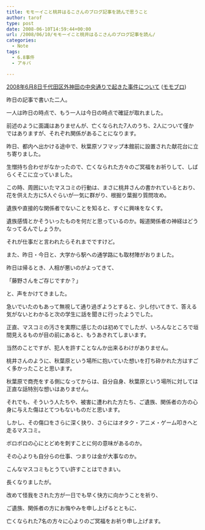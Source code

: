 ```yaml
---
title: モモーイこと桃井はるこさんのブログ記事を読んで思うこと
author: tarof
type: post
date: 2008-06-10T14:59:44+00:00
url: /2008/06/10/モモーイこと桃井はるこさんのブログ記事を読ん/
categories:
  - Note
tags:
  - 6.8事件
  - アキバ

---
```

[2008年6月8日千代田区外神田の中央通りで起きた事件について][1] ([モモブロ][2])

昨日の記事で書いた二人。
  
一人は昨日の時点で、もう一人は今日の時点で確証が取れました。
  
前述のように面識はありませんが、亡くなられた7人のうち、2人について僅かではありますが、それぞれ関係があることになります。

昨日、都内へ出かける途中で、秋葉原ソフマップ本館前に設置された献花台に立ち寄りました。
  
生憎持ち合わせがなかったので、亡くなられた方々のご冥福をお祈りして、しばらくそこに立っていました。
  
この時、周囲にいたマスコミの行動は、まさに桃井さんの書かれているとおり、花を供えた方に5人ぐらいが一気に群がり、根掘り葉掘り質問攻め。
  
遺族や直接的な関係者でないことを知ると、すぐに興味をなくす。
  
遺族感情とかそういったものを何だと思っているのか。報道関係者の神経はどうなってるんでしょうか。
  
それが仕事だと言われたらそれまでですけど。

また、昨日・今日と、大学から駅への通学路にも取材陣がおりました。
  
昨日は帰るとき、人相が悪いのがよってきて、
  
「藤野さんをご存じですか？」
  
と、声をかけてきました。
  
急いでいたのもあって無視して通り過ぎようとすると、少し付いてきて、答える気がないとわかると次の学生に話を聞きに行ったようでした。
  
正直、マスコミの汚さを実際に感じたのは初めてでしたが、いろんなところで垣間見えるものが目の前にあると、もうあきれてしまいます。

当然のことですが、犯人を許すことなんか出来るわけがありません。
  
桃井さんのように、秋葉原という場所に抱いていた想いを打ち砕かれた方はすごく多かったことと思います。
  
秋葉原で商売をする側になってからは、自分自身、秋葉原という場所に対しては正直な話特別な想いはありません。
  
それでも、そういう人たちや、被害に遭われた方たち、ご遺族、関係者の方の心身に与えた傷はとてつもないものだと思います。

しかし、その傷口をさらに深く抉り、さらにはオタク・アニメ・ゲーム叩きへと走るマスコミ。
  
ボロボロの心にとどめを刺すことに何の意味があるのか。
  
その心よりも自分らの仕事、つまりは金が大事なのか。
  
こんなマスコミもとうてい許すことはできまい。

長くなりましたが。
  
改めて怪我をされた方が一日でも早く快方に向かうことを祈り、
  
ご遺族、関係者の方にお悔やみを申し上げるとともに、
  
亡くなられた7名の方々に心よりのご冥福をお祈り申し上げます。

 [1]: http://ameblo.jp/momoi-ktkr/entry-10104915057.html
 [2]: http://ameblo.jp/momoi-ktkr/